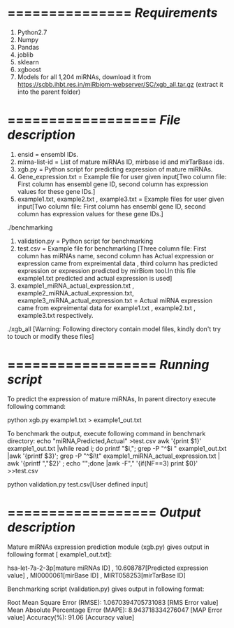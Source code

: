 ===============
*Requirements*
===============
1. Python2.7
2. Numpy
3. Pandas
4. joblib
5. sklearn
6. xgboost
7. Models for all 1,204 miRNAs, download it from https://scbb.ihbt.res.in/miRbiom-webserver/SC/xgb_all.tar.gz (extract it into the parent folder)

==================
*File description*
==================

1. ensid = ensembl IDs.
2. mirna-list-id = List of mature miRNAs ID, mirbase id and mirTarBase ids.
3. xgb.py = Python script for predicting expression of mature miRNAs.
4. Gene_expression.txt = Example file for user given input[Two column file: First column has ensembl gene ID, second column has expression values for these gene IDs.]
5. example1.txt, example2.txt , example3.txt = Example files for user given input[Two column file: First column has ensembl gene ID, second column has expression values for these gene IDs.]


./benchmarking

1. validation.py = Python script for benchmarking
2. test.csv = Example file for benchmarking [Three column file: First column has miRNAs name, second column has Actual expression or expression came from expreimental data , third column has predicted expression or expression predicted by mirBiom tool.In this file example1.txt predicted and actual expression is used]
3. example1_miRNA_actual_expression.txt , example2_miRNA_actual_expression.txt, example3_miRNA_actual_expression.txt = Actual miRNA expression came from expreimental data for example1.txt , example2.txt , example3.txt respectively.


./xgb_all
[Warning: Following directory contain model files, kindly don't try to touch or modify these files]

==================
*Running script*
==================
To predict the expression of mature miRNAs, In parent directory execute following command:

python xgb.py example1.txt > example1_out.txt


To benchmark the output, execute following command in benchmark directory:
echo "miRNA,Predicted,Actual" >test.csv
awk '{print $1}' example1_out.txt |while read i; do printf "$i,";  grep -P "^$i " example1_out.txt |awk '{printf $3}'; grep -P "^$i\t" example1_miRNA_actual_expression.txt | awk '{printf ","$2}' ; echo "";done  |awk -F"," '{if(NF==3) print $0}' >>test.csv

python validation.py test.csv[User defined input]

==================
*Output description*
==================

Mature miRNAs expression prediction module (xgb.py) gives output in following format [ example1_out.txt]:

hsa-let-7a-2-3p[mature miRNAs ID] , 10.608787[Predicted expression value] , MI0000061[mirBase ID] , MIRT058253[mirTarBase ID]

Benchmarking script (validation.py) gives output in following format:

Root Mean Square Error (RMSE):  1.0670394705731083 [RMS Error value]
Mean Absolute Percentage Error (MAPE): 8.943718334276047 [MAP Error value]
Accuracy(%):  91.06 [Accuracy value]

